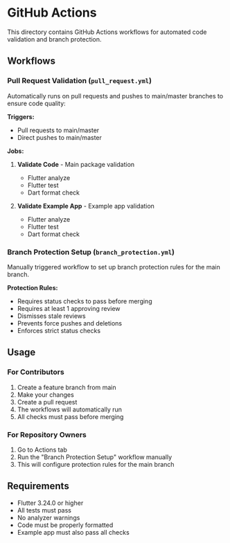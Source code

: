 # GitHub Actions

This directory contains GitHub Actions workflows for automated code validation and branch protection.

## Workflows

### Pull Request Validation (`pull_request.yml`)

Automatically runs on pull requests and pushes to main/master branches to ensure code quality:

**Triggers:**
- Pull requests to main/master
- Direct pushes to main/master

**Jobs:**
1. **Validate Code** - Main package validation
   - Flutter analyze
   - Flutter test
   - Dart format check

2. **Validate Example App** - Example app validation
   - Flutter analyze
   - Flutter test
   - Dart format check

### Branch Protection Setup (`branch_protection.yml`)

Manually triggered workflow to set up branch protection rules for the main branch.

**Protection Rules:**
- Requires status checks to pass before merging
- Requires at least 1 approving review
- Dismisses stale reviews
- Prevents force pushes and deletions
- Enforces strict status checks

## Usage

### For Contributors

1. Create a feature branch from main
2. Make your changes
3. Create a pull request
4. The workflows will automatically run
5. All checks must pass before merging

### For Repository Owners

1. Go to Actions tab
2. Run the "Branch Protection Setup" workflow manually
3. This will configure protection rules for the main branch

## Requirements

- Flutter 3.24.0 or higher
- All tests must pass
- No analyzer warnings
- Code must be properly formatted
- Example app must also pass all checks 